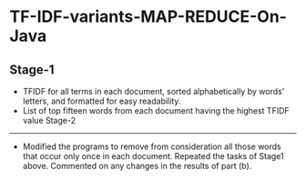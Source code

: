 TF-IDF-variants-MAP-REDUCE-On-Java
===================================

Stage-1
-----------
- TFIDF for all terms in each document, sorted alphabetically by words’ letters, and formatted for easy readability.
- List of top fifteen words from each document having the highest TFIDF value
Stage-2
-----------
- Modified the programs to remove from consideration all those words that occur only once in each document. Repeated the tasks of Stage1 above. Commented on any changes in the results of part (b).
